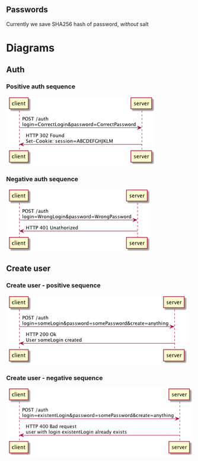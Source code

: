 ## Passwords
Currently we save SHA256 hash of password, *without* salt

# Diagrams
## Auth
### Positive auth sequence
![text](images/auth_positive.png)

### Negative auth sequence
![text](images/auth_negative.png)


## Create user
### Create user - positive sequence
![text](images/auth_create_positive.png)

### Create user - negative sequence
![text](images/auth_create_negative.png)
